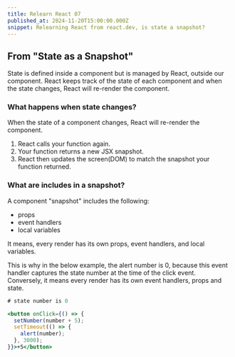 ```yaml
---
title: Relearn React 07
published_at: 2024-11-20T15:00:00.000Z
snippet: Relearning React from react.dev, is state a snapshot?
---
```


## From "State as a Snapshot"

State is defined inside a component but is managed by React, outside our
component. React keeps track of the state of each component and when the state
changes, React will re-render the component.

### What happens when state changes?

When the state of a component changes, React will re-render the component.

1. React calls your function again.
2. Your function returns a new JSX snapshot.
3. React then updates the screen(DOM) to match the snapshot your function
   returned.

### What are includes in a snapshot?

A component "snapshot" includes the following:

- props
- event handlers
- local variables

It means, every render has its own props, event handlers, and local variables.

This is why in the below example, the alert number is 0, because this event
handler captures the state number at the time of the click event. Conversely, it
means every render has its own event handlers, props and state.

```jsx
# state number is 0

<button onClick={() => {
  setNumber(number + 5);
  setTimeout(() => {
    alert(number);
  }, 3000);
}}>+5</button>
```
